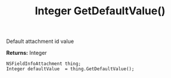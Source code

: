 ﻿---
uid: crmscript_ref_NSFieldInfoAttachment_GetDefaultValue
title: Integer GetDefaultValue()
intellisense: NSFieldInfoAttachment.GetDefaultValue
keywords: NSFieldInfoAttachment, GetDefaultValue
so.topic: reference
---

Default attachment id value

**Returns:** Integer


```crmscript
NSFieldInfoAttachment thing;
Integer defaultValue  = thing.GetDefaultValue();
```



